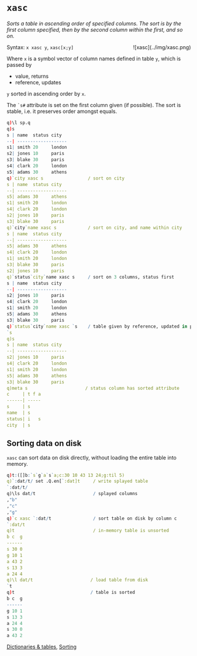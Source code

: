 # `xasc`


_Sorts a table in ascending order of specified columns. 
The sort is by the first column specified, then by the second column within the first, and so on._

<div markdown="1" style="float: right; margin: 0 0 0 1em; padding: 0;">
![xasc](../img/xasc.png) 
</div>

Syntax: `x xasc y`, `xasc[x;y]`

Where `x` is a symbol vector of column names defined in table `y`, which is passed by

-    value, returns
-    reference, updates

`y` sorted in ascending order by `x`. 

The `` `s# `` attribute is set on the first column given (if possible).
The sort is stable, i.e. it preserves order amongst equals.

```q
q)\l sp.q
q)s
s | name  status city
--| -------------------
s1| smith 20     london
s2| jones 10     paris
s3| blake 30     paris
s4| clark 20     london
s5| adams 30     athens
q)`city xasc s                 / sort on city
s | name  status city
--| -------------------
s5| adams 30     athens
s1| smith 20     london
s4| clark 20     london
s2| jones 10     paris
s3| blake 30     paris
q)`city`name xasc s            / sort on city, and name within city
s | name  status city
--| -------------------
s5| adams 30     athens
s4| clark 20     london
s1| smith 20     london
s3| blake 30     paris
s2| jones 10     paris
q)`status`city`name xasc s     / sort on 3 columns, status first
s | name  status city
--| -------------------
s2| jones 10     paris
s4| clark 20     london
s1| smith 20     london
s5| adams 30     athens
s3| blake 30     paris
q)`status`city`name xasc `s    / table given by reference, updated in place
`s
q)s
s | name  status city
--| -------------------
s2| jones 10     paris
s4| clark 20     london
s1| smith 20     london
s5| adams 30     athens
s3| blake 30     paris
q)meta s                      / status column has sorted attribute
c     | t f a
------| -----
s     | s
name  | s
status| i   s
city  | s
```


## Sorting data on disk

`xasc` can sort data on disk directly, without loading the entire table into memory.

```q
q)t:([]b:`s`g`a`s`a;c:30 10 43 13 24;g:til 5)
q)`:dat/t/ set .Q.en[`:dat]t     / write splayed table
`:dat/t/
q)\ls dat/t                      / splayed columns
,"b"
,"c"
,"g"
q)`c xasc `:dat/t                / sort table on disk by column c
`:dat/t
q)t                              / in-memory table is unsorted
b c  g
------
s 30 0
g 10 1
a 43 2
s 13 3
a 24 4
q)\l dat/t                      / load table from disk
`t
q)t                             / table is sorted
b c  g
------
g 10 1
s 13 3
a 24 4
s 30 0
a 43 2
```


<i class="far fa-hand-point-right"></i>
[Dictionaries & tables](../basics/dictsandtables.md),
[Sorting](../basics/sort.md)
